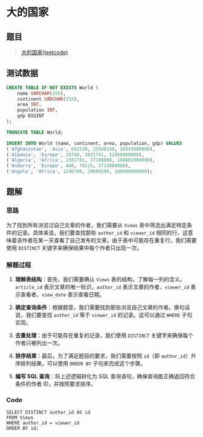 # 大的国家

## 题目

> [大的国家(leetcode)](https://leetcode.cn/problems/big-countries/description/?envType=study-plan-v2&envId=sql-free-50)

## 测试数据

```sql
CREATE TABLE IF NOT EXISTS World (
    name VARCHAR(255), 
    continent VARCHAR(255), 
    area INT, 
    population INT, 
    gdp BIGINT
);

TRUNCATE TABLE World;

INSERT INTO World (name, continent, area, population, gdp) VALUES 
('Afghanistan', 'Asia', 652230, 25500100, 20343000000),
('Albania', 'Europe', 28748, 2831741, 12960000000),
('Algeria', 'Africa', 2381741, 37100000, 188681000000),
('Andorra', 'Europe', 468, 78115, 3712000000),
('Angola', 'Africa', 1246700, 20609294, 100990000000);
```

## 题解

### 思路

为了找到所有浏览过自己文章的作者，我们需要从 `Views` 表中筛选出满足特定条件的记录。具体来说，我们要查找那些 `author_id` 和 `viewer_id` 相同的行，这意味着该作者在某一天查看了自己发布的文章。由于表中可能存在重复行，我们需要使用 `DISTINCT` 关键字来确保结果中每个作者只出现一次。

### 解题过程

1. **理解表结构**：首先，我们需要确认 `Views` 表的结构，了解每一列的含义。`article_id` 表示文章的唯一标识，`author_id` 表示文章的作者，`viewer_id` 表示查看者，`view_date` 表示查看日期。

2. **确定查询条件**：根据题意，我们需要找到那些浏览自己文章的作者。换句话说，我们要查找 `author_id` 等于 `viewer_id` 的记录。这可以通过 `WHERE` 子句实现。

3. **去重处理**：由于可能存在重复的记录，我们使用 `DISTINCT` 关键字来确保每个作者只被列出一次。

4. **排序结果**：最后，为了满足题目的要求，我们需要按照 `id`（即 `author_id`）升序排列结果。可以使用 `ORDER BY` 子句来完成这个步骤。

5. **编写 SQL 查询**：将上述逻辑转化为 SQL 查询语句，确保查询能正确返回符合条件的作者 ID，并按照要求排序。

### Code
```MySQL []
SELECT DISTINCT author_id AS id
FROM Views
WHERE author_id = viewer_id
ORDER BY id;
```


